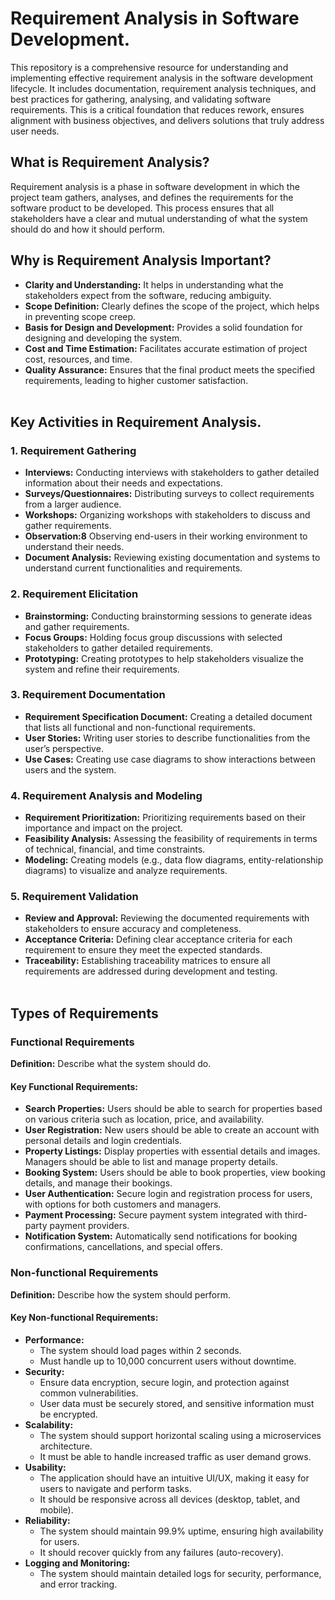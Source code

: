 # Requirement Analysis in Software Development.
This repository is a comprehensive resource for understanding and implementing effective requirement analysis in the software development lifecycle. It includes documentation, requirement analysis techniques, and best practices for gathering, analysing, and validating software requirements. This is a critical foundation that reduces rework, ensures alignment with business objectives, and delivers solutions that truly address user needs.

## What is Requirement Analysis?
Requirement analysis is a phase in software development in which the project team gathers, analyses, and defines the requirements for the software product to be developed. This process ensures that all stakeholders have a clear and mutual understanding of what the system should do and how it should perform.

## Why is Requirement Analysis Important?
* **Clarity and Understanding:** It helps in understanding what the stakeholders expect from the software, reducing ambiguity.
* **Scope Definition:** Clearly defines the scope of the project, which helps in preventing scope creep.
* **Basis for Design and Development:** Provides a solid foundation for designing and developing the system.
* **Cost and Time Estimation:** Facilitates accurate estimation of project cost, resources, and time.
* **Quality Assurance:** Ensures that the final product meets the specified requirements, leading to higher customer satisfaction.<br/><br/>
  
## Key Activities in Requirement Analysis.
### 1. Requirement Gathering 
* **Interviews:** Conducting interviews with stakeholders to gather detailed information about their needs and expectations.
* **Surveys/Questionnaires:** Distributing surveys to collect requirements from a larger audience.
* **Workshops:** Organizing workshops with stakeholders to discuss and gather requirements.
* **Observation:8** Observing end-users in their working environment to understand their needs.
* **Document Analysis:** Reviewing existing documentation and systems to understand current functionalities and requirements.<br/>

### 2. Requirement Elicitation 
* **Brainstorming:** Conducting brainstorming sessions to generate ideas and gather requirements.
* **Focus Groups:** Holding focus group discussions with selected stakeholders to gather detailed requirements.
* **Prototyping:** Creating prototypes to help stakeholders visualize the system and refine their requirements.<br/>

### 3. Requirement Documentation
* **Requirement Specification Document:** Creating a detailed document that lists all functional and non-functional requirements.
* **User Stories:** Writing user stories to describe functionalities from the user’s perspective.
* **Use Cases:** Creating use case diagrams to show interactions between users and the system.<br/>

### 4. Requirement Analysis and Modeling
* **Requirement Prioritization:** Prioritizing requirements based on their importance and impact on the project.
* **Feasibility Analysis:** Assessing the feasibility of requirements in terms of technical, financial, and time constraints.
* **Modeling:** Creating models (e.g., data flow diagrams, entity-relationship diagrams) to visualize and analyze requirements.<br/>

### 5. Requirement Validation
* **Review and Approval:** Reviewing the documented requirements with stakeholders to ensure accuracy and completeness.
* **Acceptance Criteria:** Defining clear acceptance criteria for each requirement to ensure they meet the expected standards.
* **Traceability:** Establishing traceability matrices to ensure all requirements are addressed during development and testing.<br/><br/>

## Types of Requirements
### Functional Requirements
**Definition:** Describe what the system should do. 

#### Key Functional Requirements:
- **Search Properties:** Users should be able to search for properties based on various criteria such as location, price, and availability.  
- **User Registration:** New users should be able to create an account with personal details and login credentials.  
- **Property Listings:** Display properties with essential details and images. Managers should be able to list and manage property details.  
- **Booking System:** Users should be able to book properties, view booking details, and manage their bookings.  
- **User Authentication:** Secure login and registration process for users, with options for both customers and managers.  
- **Payment Processing:** Secure payment system integrated with third-party payment providers.  
- **Notification System:** Automatically send notifications for booking confirmations, cancellations, and special offers.  

### Non-functional Requirements
**Definition:** Describe how the system should perform.  

#### Key Non-functional Requirements:
- **Performance:** 
  - The system should load pages within 2 seconds.  
  - Must handle up to 10,000 concurrent users without downtime.  
- **Security:** 
  - Ensure data encryption, secure login, and protection against common vulnerabilities.  
  - User data must be securely stored, and sensitive information must be encrypted.  
- **Scalability:** 
  - The system should support horizontal scaling using a microservices architecture.  
  - It must be able to handle increased traffic as user demand grows.  
- **Usability:** 
  - The application should have an intuitive UI/UX, making it easy for users to navigate and perform tasks.  
  - It should be responsive across all devices (desktop, tablet, and mobile).  
- **Reliability:** 
  - The system should maintain 99.9% uptime, ensuring high availability for users.  
  - It should recover quickly from any failures (auto-recovery).  
- **Logging and Monitoring:** 
  - The system should maintain detailed logs for security, performance, and error tracking.  
